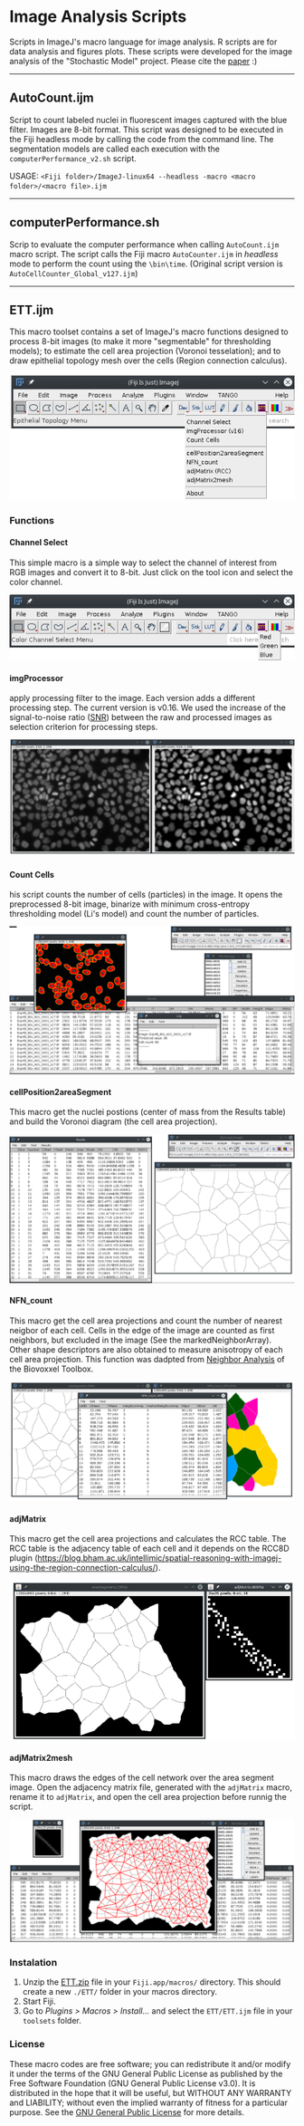 # Image Analysis Scripts
Scripts in ImageJ's macro language for image analysis. R scripts are for data analysis and figures plots. These scripts were developed for the image analysis of the "Stochastic Model" project. Please cite the [paper](http://www.nature.com/articles/s41598-017-07553-6) :)

***
## AutoCount.ijm
Script to count labeled nuclei in fluorescent images captured with the blue	filter. Images are 8-bit format. This script was designed to be executed in the Fiji headless mode by calling the code from the command line. The segmentation models are called each execution with the `computerPerformance_v2.sh` script.

USAGE:
`<Fiji folder>/ImageJ-linux64 --headless -macro <macro folder>/<macro file>.ijm`

***
## computerPerformance.sh
Scrip to evaluate the computer performance when calling `AutoCount.ijm` macro script. The script calls the Fiji macro `AutoCounter.ijm` in _headless_ mode to perform the count using the `\bin\time`. (Original script version is `AutoCellCounter_Global_v127.ijm`)

***
## ETT.ijm
This macro toolset contains a set of ImageJ's macro functions designed to process 8-bit images (to make it more "segmentable" for thresholding models); to estimate the cell area projection (Voronoi tesselation); and to draw epithelial topology mesh over the cells (Region connection calculus).

![](./figures/ETTFigure.png)

### Functions
#### Channel Select
This simple macro is a simple way to select the channel of interest from RGB images and convert it to 8-bit. Just click on the tool icon and select the color channel.

![](./figures/channelSelectFigure.png)

#### imgProcessor
apply processing filter to the image. Each version adds a different processing step. The current version is v0.16. We used the increase of the signal-to-noise ratio ([SNR](https://en.wikipedia.org/wiki/Signal-to-noise_ratio)) between the raw and processed images as selection criterion for processing steps.

![](./figures/imgProcessorFigure.png)

#### Count Cells
his script counts the number of cells (particles) in the image. It opens the preprocessed 8-bit image, binarize with minimum cross-entropy thresholding model (Li's model) and count the number of particles.

![](./figures/CountCellsFigure.png)

#### cellPosition2areaSegment
This macro get the nuclei postions (center of mass from the Results table) and build the Voronoi diagram (the cell area projection).

![](./figures/cellPosition2areaSegmentsFigure.png)

#### NFN_count
This macro get the cell area projections and count the number of nearest neigbor of each cell. Cells in the edge of the image are counted as first neighbors, but excluded in the image (See the markedNeighborArray). Other shape descriptors are also obtained to measure anisotropy of each cell area projection. This function was dadpted from [Neighbor Analysis](https://imagej.net/BioVoxxel_Toolbox#Neighbor_Analysis) of the Biovoxxel Toolbox.

![](./figures/NFNcountFigure.png)
	
#### adjMatrix
This macro get the cell area projections and calculates the RCC table. The RCC table is the adjacency table of each cell and it depends on the RCC8D plugin 
(https://blog.bham.ac.uk/intellimic/spatial-reasoning-with-imagej-using-the-region-connection-calculus/).

![](./figures/adjMatrixFigure.png)

#### adjMatrix2mesh
This macro draws the edges of the cell network over the area segment image. Open the adjacency matrix file, generated with the `adjMatrix` macro, rename it to `adjMatrix`, and open the cell area projection before runnig the script.

![](./figures/adjMatrix2meshFigure.png)

### Instalation
1. Unzip the [ETT.zip](./ETT.zip) file in your `Fiji.app/macros/` directory. This should create a new `./ETT/` folder in your macros directory.
2. Start Fiji.
3. Go to _Plugins > Macros > Install..._ and select the `ETT/ETT.ijm` file in your `toolsets` folder.

### License
These macro codes are free software; you can redistribute it and/or modify it under the terms of the GNU General Public License as published by the Free Software Foundation (GNU General Public License v3.0). It is distributed in the hope that it will be useful, but WITHOUT ANY WARRANTY and LIABILITY; without even the implied warranty of fitness for a particular purpose. See the [GNU General Public License](./LICENSE) for more details. 
